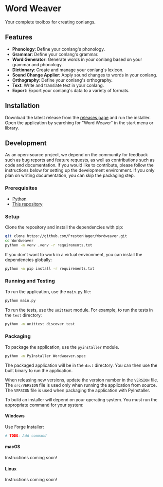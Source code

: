 # Word Weaver

Your complete toolbox for creating conlangs.

## Features

- **Phonology**: Define your conlang's phonology.
- **Grammar**: Define your conlang's grammar.
- **Word Generator**: Generate words in your conlang based on your grammar and phonology.
- **Dictionary**: Create and manage your conlang's lexicon.
- **Sound Change Applier**: Apply sound changes to words in your conlang.
- **Orthography**: Define your conlang's orthography.
- **Text**: Write and translate text in your conlang.
- **Export**: Export your conlang's data to a variety of formats.

## Installation

Download the latest release from the [releases page][0] and run the installer.
Open the application by searching for "Word Weaver" in the start menu or library.

## Development

As an open-source project, we depend on the community for feedback such as bug reports and feature requests, as well as contributions such as code and documentation.
If you would like to contribute, please follow the instructions below for setting up the development environment.
If you only plan on writing documentation, you can skip the packaging step.

### Prerequisites

- [Python][1]
- [This repository][2]

### Setup

Clone the repository and install the dependencies with pip:

```bash
git clone https://github.com/PrestonHager/Wordweaver.git
cd Wordweaver
python -m venv .venv -r requirements.txt
```

If you don't want to work in a virtual environment, you can install the dependencies globally:

```bash
python -m pip install -r requirements.txt
```

[0]: https://github.com/PrestonHager/Wordweaver/releases
[1]: https://www.python.org/downloads/
[2]: https://github.com/PrestonHager/Wordweaver

### Running and Testing

To run the application, use the `main.py` file:

```bash
python main.py
```

To run the tests, use the `unittest` module. For example, to run the tests in the `test` directory:

```bash
python -m unittest discover test
```

### Packaging

To package the application, use the `pyinstaller` module.

```bash
python -m PyInstaller Wordweaver.spec
```

The packaged application will be in the `dist` directory.
You can then use the built binary to run the application.

When releasing new versions, update the version number in the `VERSION` file.
The `src/VERSION` file is used only when running the application from source.
The `VERSION` file is used when packaging the application with PyInstaller.

To build an installer will depend on your operating system.
You must run the appropriate command for your system:

#### Windows

Use Forge Installer:
    
```bash
# TODO: Add command
```

#### macOS

Instructions coming soon!

#### Linux

Instructions coming soon!
